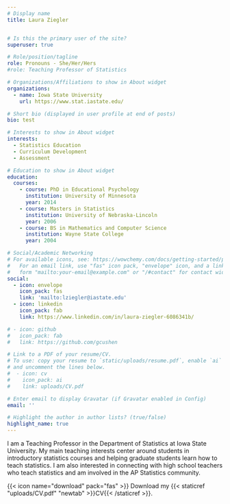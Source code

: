 ```yaml
---
# Display name
title: Laura Ziegler


# Is this the primary user of the site?
superuser: true

# Role/position/tagline
role: Pronouns - She/Her/Hers
#role: Teaching Professor of Statistics

# Organizations/Affiliations to show in About widget
organizations:
  - name: Iowa State University
    url: https://www.stat.iastate.edu/

# Short bio (displayed in user profile at end of posts)
bio: test

# Interests to show in About widget
interests:
  - Statistics Education
  - Curriculum Development
  - Assessment

# Education to show in About widget
education:
  courses:
    - course: PhD in Educational Psychology
      institution: University of Minnesota
      year: 2014
    - course: Masters in Statistics
      institution: University of Nebraska-Lincoln
      year: 2006
    - course: BS in Mathematics and Computer Science
      institution: Wayne State College
      year: 2004

# Social/Academic Networking
# For available icons, see: https://wowchemy.com/docs/getting-started/page-builder/#icons
#   For an email link, use "fas" icon pack, "envelope" icon, and a link in the
#   form "mailto:your-email@example.com" or "/#contact" for contact widget.
social:
  - icon: envelope
    icon_pack: fas
    link: 'mailto:lziegler@iastate.edu'
  - icon: linkedin
    icon_pack: fab
    link: https://www.linkedin.com/in/laura-ziegler-6086341b/

# - icon: github
#   icon_pack: fab
#   link: https://github.com/gcushen

# Link to a PDF of your resume/CV.
# To use: copy your resume to `static/uploads/resume.pdf`, enable `ai` icons in `params.toml`,
# and uncomment the lines below.
#  - icon: cv
#    icon_pack: ai
#    link: uploads/CV.pdf

# Enter email to display Gravatar (if Gravatar enabled in Config)
email: ''

# Highlight the author in author lists? (true/false)
highlight_name: true
---
```


I am a Teaching Professor in the Department of Statistics at Iowa State University. My main teaching interests center around students in introductory statistics courses and helping graduate students learn how to teach statistics. I am also interested in connecting with high school teachers who teach statistics and am involved in the AP Statistics community.

{{< icon name="download" pack="fas" >}} Download my {{< staticref "uploads/CV.pdf" "newtab" >}}CV{{< /staticref >}}.

